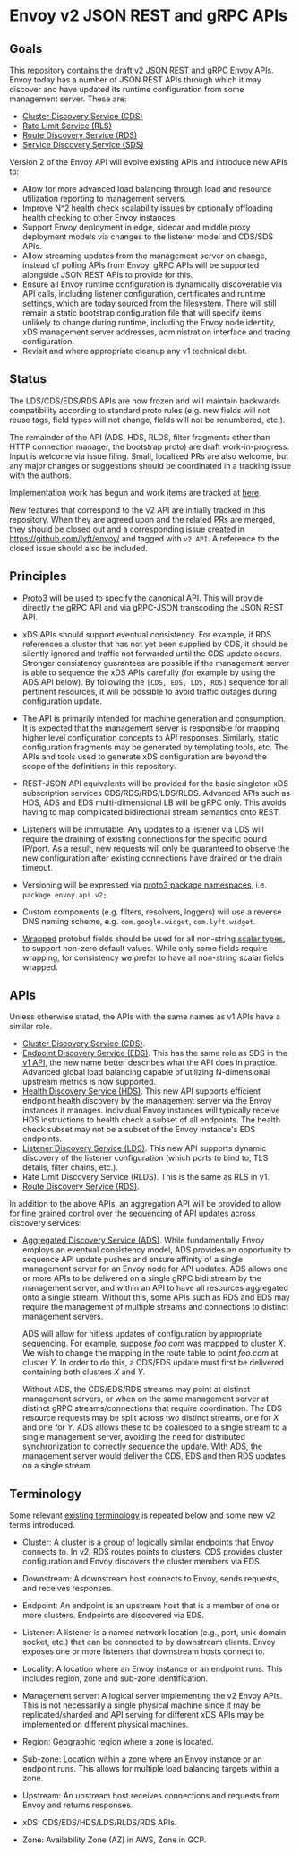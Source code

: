 # Envoy v2 JSON REST and gRPC APIs

## Goals

This repository contains the draft v2 JSON REST and gRPC
[Envoy](https://github.com/lyft/envoy/) APIs. Envoy today has a number of JSON
REST APIs through which it may discover and have updated its runtime
configuration from some management server. These are:

* [Cluster Discovery Service (CDS)](https://lyft.github.io/envoy/docs/configuration/cluster_manager/cds.html)
* [Rate Limit Service (RLS)](https://lyft.github.io/envoy/docs/configuration/overview/rate_limit.html)
* [Route Discovery Service (RDS)](https://lyft.github.io/envoy/docs/configuration/http_conn_man/rds.html)
* [Service Discovery Service (SDS)](https://lyft.github.io/envoy/docs/configuration/cluster_manager/sds_api.html)

Version 2 of the Envoy API will evolve existing APIs and introduce new APIs to:

* Allow for more advanced load balancing through load and resource utilization reporting to management servers.
* Improve N^2 health check scalability issues by optionally offloading health checking to other Envoy instances.
* Support Envoy deployment in edge, sidecar and middle proxy deployment models via changes to the listener model and CDS/SDS APIs.
* Allow streaming updates from the management server on change, instead of polling APIs from Envoy. gRPC APIs will be supported
  alongside JSON REST APIs to provide for this.
* Ensure all Envoy runtime configuration is dynamically discoverable via API
  calls, including listener configuration, certificates and runtime settings, which are today sourced from the filesystem. There
  will still remain a static bootstrap configuration file that will specify items
  unlikely to change during runtime, including the Envoy node identity, xDS
  management server addresses, administration interface and tracing
  configuration.
* Revisit and where appropriate cleanup any v1 technical debt.

## Status

The LDS/CDS/EDS/RDS APIs are now frozen and will maintain backwards
compatibility according to standard proto rules (e.g. new fields will not reuse
tags, field types will not change, fields will not be renumbered, etc.).

The remainder of the API (ADS, HDS, RLDS, filter fragments other than HTTP
connection manager, the bootstrap proto) are draft work-in-progress. Input is
welcome via issue filing. Small, localized PRs are also welcome, but any major
changes or suggestions should be coordinated in a tracking issue with the
authors.

Implementation work has begun and work items are tracked at
[here](https://github.com/lyft/envoy/issues?q=is%3Aopen+is%3Aissue+label%3A%22v2+API%22).

New features that correspond to the v2 API are initially tracked in this
repository. When they are agreed upon and the related PRs are merged, they
should be closed out and a corresponding issue created in
https://github.com/lyft/envoy/ and tagged with `v2 API`. A reference to the
closed issue should also be included.

## Principles

* [Proto3](https://developers.google.com/protocol-buffers/docs/proto3) will be
  used to specify the canonical API. This will provide directly the gRPC API and
  via gRPC-JSON transcoding the JSON REST API.

* xDS APIs should support eventual consistency. For example, if RDS references a
  cluster that has not yet been supplied by CDS, it should be silently ignored
  and traffic not forwarded until the CDS update occurs. Stronger consistency
  guarantees are possible if the management server is able to sequence the xDS
  APIs carefully (for example by using the ADS API below). By following the
  `[CDS, EDS, LDS, RDS]` sequence for all pertinent resources, it will be
  possible to avoid traffic outages during configuration update.

* The API is primarily intended for machine generation and consumption. It is
  expected that the management server is responsible for mapping higher level
  configuration concepts to API responses. Similarly, static configuration
  fragments may be generated by templating tools, etc. The APIs and tools
  used to generate xDS configuration are beyond the scope of the definitions in
  this repository.

* REST-JSON API equivalents will be provided for the basic singleton xDS
  subscription services CDS/RDS/RDS/LDS/RLDS. Advanced APIs such as HDS, ADS and
  EDS multi-dimensional LB will be gRPC only. This avoids having to map
  complicated bidirectional stream semantics onto REST.

* Listeners will be immutable. Any updates to a listener via LDS will require
  the draining of existing connections for the specific bound IP/port. As a
  result, new requests will only be guaranteed to observe the new configuration
  after existing connections have drained or the drain timeout.

* Versioning will be expressed via [proto3 package
  namespaces](https://developers.google.com/protocol-buffers/docs/proto3#packages),
  i.e. `package envoy.api.v2;`.

* Custom components (e.g. filters, resolvers, loggers) will use a reverse DNS naming scheme,
  e.g. `com.google.widget`, `com.lyft.widget`.

* [Wrapped](https://github.com/google/protobuf/blob/master/src/google/protobuf/wrappers.proto)
  protobuf fields should be used for all non-string [scalar
  types](https://developers.google.com/protocol-buffers/docs/proto3#scalar), to
  support non-zero default values. While only some fields require wrapping, for
  consistency we prefer to have all non-string scalar fields wrapped.

## APIs

Unless otherwise stated, the APIs with the same names as v1 APIs have a similar role.

* [Cluster Discovery Service (CDS)](api/cds.proto).
* [Endpoint Discovery Service (EDS)](api/eds.proto). This has the same role as SDS in the [v1 API](https://lyft.github.io/envoy/docs/configuration/cluster_manager/sds_api.html),
  the new name better describes what the API does in practice. Advanced global load balancing capable of utilizing N-dimensional upstream metrics is now supported.
* [Health Discovery Service (HDS)](api/hds.proto). This new API supports efficient endpoint health discovery by the management server via the Envoy instances it manages. Individual Envoy instances
  will typically receive HDS instructions to health check a subset of all
  endpoints. The health check subset may not be a subset of the Envoy instance's
  EDS endpoints.
* [Listener Discovery Service (LDS)](api/lds.proto). This new API supports dynamic discovery of the listener configuration (which ports to bind to, TLS details, filter chains, etc.).
* Rate Limit Discovery Service (RLDS). This is the same as RLS in v1.
* [Route Discovery Service (RDS)](api/rds.proto).

In addition to the above APIs, an aggregation API will be provided to allow for
fine grained control over the sequencing of API updates across discovery
services:

* [Aggregated Discovery Service (ADS)](api/ads.proto). While fundamentally Envoy
  employs an eventual consistency model, ADS provides an opportunity to sequence
  API update pushes and ensure affinity of a single management server for an
  Envoy node for API updates. ADS allows one or more APIs to be delivered on a
  single gRPC bidi stream by the management server, and within an API to have all
  resources aggregated onto a single stream. Without this, some APIs such as RDS
  and EDS may require the management of multiple streams and connections to
  distinct management servers.

  ADS will allow for hitless updates of configuration by appropriate sequencing.
  For example, suppose *foo.com* was mappped to cluster *X*. We wish to change
  the mapping in the route table to point *foo.com* at cluster *Y*. In order to
  do this, a CDS/EDS update must first be delivered containing both clusters *X*
  and *Y*.

  Without ADS, the CDS/EDS/RDS streams may point at distinct management servers,
  or when on the same management server at distinct gRPC streams/connections
  that require coordination. The EDS resource requests may be split across two
  distinct streams, one for *X* and one for *Y*. ADS allows these to be
  coalesced to a single stream to a single management server, avoiding the need
  for distributed synchronization to correctly sequence the update. With ADS,
  the management server would deliver the CDS, EDS and then RDS updates on a
  single stream.

## Terminology

Some relevant [existing terminology](https://lyft.github.io/envoy/docs/intro/arch_overview/terminology.html) is
repeated below and some new v2 terms introduced.

* Cluster: A cluster is a group of logically similar endpoints that Envoy
  connects to. In v2, RDS routes points to clusters, CDS provides cluster configuration and
  Envoy discovers the cluster members via EDS.

* Downstream: A downstream host connects to Envoy, sends requests, and receives responses.

* Endpoint: An endpoint is an upstream host that is a member of one or more clusters. Endpoints are discovered via EDS.

* Listener: A listener is a named network location (e.g., port, unix domain socket, etc.) that can be connected to by downstream clients. Envoy exposes one or more listeners that downstream hosts connect to.

* Locality: A location where an Envoy instance or an endpoint runs. This includes
  region, zone and sub-zone identification.

* Management server: A logical server implementing the v2 Envoy APIs. This is not necessarily a single physical machine since it may be replicated/sharded and API serving for different xDS APIs may be implemented on different physical machines.

* Region: Geographic region where a zone is located.

* Sub-zone: Location within a zone where an Envoy instance or an endpoint runs.
  This allows for multiple load balancing targets within a zone.

* Upstream: An upstream host receives connections and requests from Envoy and returns responses.

* xDS: CDS/EDS/HDS/LDS/RLDS/RDS APIs.

* Zone: Availability Zone (AZ) in AWS, Zone in GCP.

